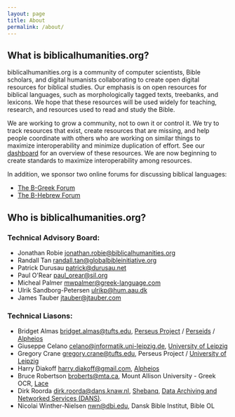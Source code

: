 ```yaml
---
layout: page
title: About
permalink: /about/
---
```


## What is biblicalhumanities.org?

biblicalhumanities.org is a community of computer scientists, Bible scholars, and digital humanists collaborating to create open digital resources for biblical studies.  Our emphasis is on open resources for biblical languages, such as morphologically tagged texts, treebanks, and lexicons. We hope that these resources will be used widely for teaching, research, and resources used to read and study the Bible.

We are working to grow a community, not to own it or control it.  We try to track resources that exist, create resources that are missing, and help people coordinate with
others who are working on similar things to maximize interoperability and minimize duplication of effort. See our [dashboard](/dashboard/) for an overview of these resources. We are now beginning to create standards to maximize interoperability among resources.

In addition, we sponsor two online forums for discussing biblical languages:

- [The B-Greek Forum](http://www.ibiblio.org/bgreek/forum/)
- [The B-Hebrew Forum](http://biblicalhumanities.org/bhebrew/)

## Who is biblicalhumanities.org?

### Technical Advisory Board:

- Jonathan Robie <jonathan.robie@biblicalhumanities.org>
- Randall Tan <randall.tan@globalbibleinitiative.org>
- Patrick Durusau <patrick@durusau.net>
- Paul O'Rear <paul_orear@sil.org>
- Micheal Palmer <mwpalmer@greek-language.com>
- Ulrik Sandborg-Petersen <ulrikp@hum.aau.dk>
- James Tauber <jtauber@jtauber.com>

### Technical Liasons:

- Bridget Almas <bridget.almas@tufts.edu>, [Perseus Project](http://www.perseus.tufts.edu) / [Perseids](http://perseids.org) / [Alpheios](http://perseids.org)
- Giuseppe Celano <celano@informatik.uni-leipzig.de>,  [University of Leipzig](http://www.dh.uni-leipzig.de/wo/)
- Gregory Crane <gregory.crane@tufts.edu>, Perseus Project / [University of Leipzig](http://www.dh.uni-leipzig.de/wo/)
- Harry Diakoff <harry.diakoff@gmail.com>,  [Alpheios](http://perseids.org)
- Bruce Robertson <broberts@mta.ca>, Mount Allison University - Greek OCR, [Lace](http://heml.mta.ca/lace/catalog)
- Dirk Roorda <dirk.roorda@dans.knaw.nl>, [Shebanq](https://shebanq.ancient-data.org/), [Data Archiving and Networked Services (DANS)](www.dans.knaw.nl).
- Nicolai Winther-Nielsen <nwn@dbi.edu>, Dansk Bible Institut, Bible OL



